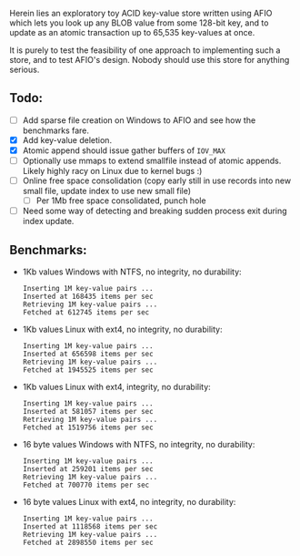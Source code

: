Herein lies an exploratory toy ACID key-value store written using
AFIO which lets you look up any BLOB value from some 128-bit key, and to
update as an atomic transaction up to 65,535 key-values at once.

It is purely to test the feasibility of one approach to implementing such
a store, and to test AFIO's design. Nobody should use this store for
anything serious.

## Todo:
- [ ] Add sparse file creation on Windows to AFIO and see how the
benchmarks fare.
- [x] Add key-value deletion.
- [x] Atomic append should issue gather buffers of `IOV_MAX`
- [ ] Optionally use mmaps to extend smallfile instead of atomic appends.
Likely highly racy on Linux due to kernel bugs :)
- [ ] Online free space consolidation (copy early still in use records
into new small file, update index to use new small file)
  - [ ] Per 1Mb free space consolidated, punch hole
- [ ] Need some way of detecting and breaking sudden process exit during
index update.

## Benchmarks:
- 1Kb values Windows with NTFS, no integrity, no durability:
  ```
  Inserting 1M key-value pairs ...
  Inserted at 168435 items per sec
  Retrieving 1M key-value pairs ...
  Fetched at 612745 items per sec
  ```
- 1Kb values Linux with ext4, no integrity, no durability:
  ```
  Inserting 1M key-value pairs ...
  Inserted at 656598 items per sec
  Retrieving 1M key-value pairs ...
  Fetched at 1945525 items per sec
  ```
- 1Kb values Linux with ext4, integrity, no durability:
  ```
  Inserting 1M key-value pairs ...
  Inserted at 581057 items per sec
  Retrieving 1M key-value pairs ...
  Fetched at 1519756 items per sec
  ```
- 16 byte values Windows with NTFS, no integrity, no durability:
  ```
  Inserting 1M key-value pairs ...
  Inserted at 259201 items per sec
  Retrieving 1M key-value pairs ...
  Fetched at 700770 items per sec
  ```
- 16 byte values Linux with ext4, no integrity, no durability:
  ```
  Inserting 1M key-value pairs ...
  Inserted at 1118568 items per sec
  Retrieving 1M key-value pairs ...
  Fetched at 2898550 items per sec
  ```